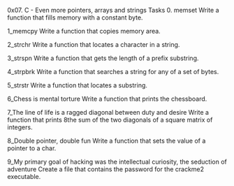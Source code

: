 0x07. C - Even more pointers, arrays and strings Tasks 0. memset Write a function that fills memory with a constant byte.


1_memcpy Write a function that copies memory area.


2_strchr Write a function that locates a character in a string.


3_strspn Write a function that gets the length of a prefix substring.


4_strpbrk Write a function that searches a string for any of a set of bytes.


5_strstr Write a function that locates a substring.


6_Chess is mental torture Write a function that prints the chessboard.


7_The line of life is a ragged diagonal between duty and desire Write a function that 
prints 8the sum of the two diagonals of a square matrix of integers.


8_Double pointer, double fun Write a function that sets the value of a pointer to a char.


9_My primary goal of hacking was the intellectual curiosity, the seduction of adventure Create a file that contains the password for the crackme2 executable.

